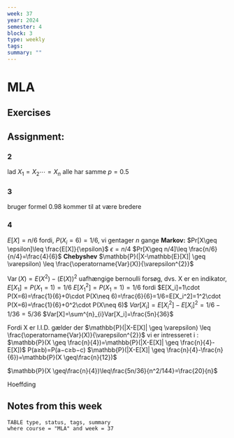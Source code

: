 ```yaml
---
week: 37
year: 2024
semester: 4
block: 3
type: weekly 
tags: 
summary: ""
---
```


# MLA
## Exercises 

## Assignment:
### 2
lad $X_1=X_{2}\cdots=X_n$
alle har samme $p=0.5$
### 3
bruger formel
0.98 kommer til at være bredere
### 4
$E[X]=n/6$ fordi, $P(X_i=6)=1/6$, vi gentager $n$ gange
**Markov:** 
$Pr[X\geq \epsilon]\leq \frac{E[X]}{\epsilon}$
$\epsilon=n/4$
$Pr[X\geq n/4]\leq \frac{n/6}{n/4}=\frac{4}{6}$
**Chebyshev**
$\mathbb{P}(|X-\mathbb{E}[X]| \geq \varepsilon) \leq \frac{\operatorname{Var}(X)}{\varepsilon^{2}}$

$\operatorname{Var}(X)=E\left(X^2\right)-(E(X))^2$
uafhængige bernoulli forsøg, dvs. X er en indikator, $E[X_1]=P(X_1=1)=1/6$
$E[X_1^2]=P(X_1=1)=1/6$
fordi 
$E[X_i]=1\cdot P(X=6)=\frac{1}{6}+0\cdot P(X\neq 6)=\frac{6}{6}=1/6=E[X_i^2]=1^2\cdot P(X=6)=\frac{1}{6}+0^2\cdot P(X\neq 6)$
$Var[X_i]=E[X_i^2]-E[X_i]^{2}=1/6-1/36=5/36$
$Var[X]=\sum^{n}_{i}Var[X_i]=\frac{5n}{36}$

Fordi X er I.I.D. gælder der
$\mathbb{P}(|X-E[X]| \geq \varepsilon) \leq \frac{\operatorname{Var}(X)}{\varepsilon^{2}}$
vi er intresseret i :
$\mathbb{P}(X \geq \frac{n}{4})=\mathbb{P}(|X-E[X]| \geq \frac{n}{4}-E[X])$
P(a≥b)=P(a−c≥b−c)
$\mathbb{P}(|X-E[X]| \geq \frac{n}{4}-\frac{n}{6})=\mathbb{P}(X \geq\frac{n}{12})$

$\mathbb{P}(X \geq\frac{n}{4})\leq\frac{5n/36}{n^2/144}=\frac{20}{n}$

Hoeffding


## Notes from this week
```dataview
TABLE type, status, tags, summary
where course = "MLA" and week = 37
```

